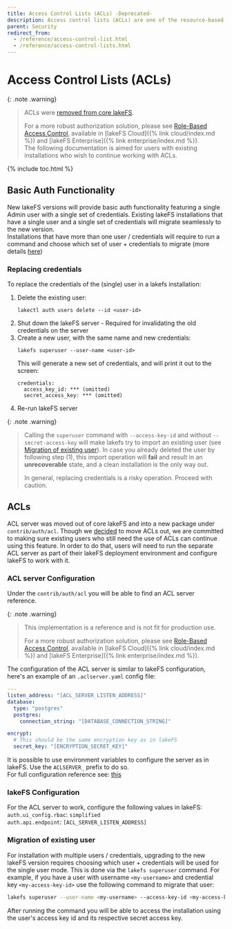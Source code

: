 ```yaml
---
title: Access Control Lists (ACLs) -Deprecated-
description: Access control lists (ACLs) are one of the resource-based options that you can use to manage access to your repositories and objects. There are limits to managing permissions using ACLs.
parent: Security
redirect_from:
  - /reference/access-control-list.html
  - /reference/access-control-lists.html
---
```


# Access Control Lists (ACLs)

{: .note .warning}
> ACLs were [removed from core lakeFS](https://lakefs.io/blog/why-moving-acls-out-of-core-lakefs/).
> 
> For a more robust authorization solution, please see [Role-Based Access Control](./rbac.html), available in [lakeFS Cloud]({% link cloud/index.md %}) and [lakeFS Enterprise]({% link enterprise/index.md %}).  
> The following documentation is aimed for users with existing installations who wish to continue working with ACLs. 


{% include toc.html %}

## Basic Auth Functionality

New lakeFS versions will provide basic auth functionality featuring a single Admin user with a single set of credentials.
Existing lakeFS installations that have a single user and a single set of credentials will migrate seamlessly to the new version.  
Installations that have more than one user / credentials will require to run a command and choose which set of user + credentials to migrate 
(more details [here](#migration-of-existing-user))

### Replacing credentials

To replace the credentials of the (single) user in a lakefs installation:
1. Delete the existing user:
    ```shell
    lakectl auth users delete --id <user-id>
    ```
2. Shut down the lakeFS server - Required for invalidating the old credentials on the server
3. Create a new user, with the same name and new credentials:
    ```shell
    lakefs superuser --user-name <user-id>
    ```
    This will generate a new set of credentials, and will print it out to the screen:
    ```
    credentials:
      access_key_id: *** (omitted)
      secret_access_key: *** (omitted)
    ```
4. Re-run lakeFS server

{: .note .warning}
> Calling the `superuser` command with `--access-key-id` and without `--secret-access-key` will make lakefs try to 
> import an existing user (see [Migration of existing user](#migration-of-existing-user)).
> In case you already deleted the user by following step (1), this import operation will **fail** and result in an 
> **unrecoverable** state, and a clean installation is the only way out.
> 
> In general, replacing credentials is a risky operation. Proceed with caution.

## ACLs

ACL server was moved out of core lakeFS and into a new package under `contrib/auth/acl`.
Though we [decided](https://lakefs.io/blog/why-moving-acls-out-of-core-lakefs/) to move ACLs out, we are committed to making sure existing users who still need the use of ACLs can continue using
this feature.
In order to do that, users will need to run the separate ACL server as part of their lakeFS deployment environment and configure lakeFS to work with it.

### ACL server Configuration

Under the `contrib/auth/acl` you will be able to find an ACL server reference.

{: .note .warning}
> This implementation is a reference and is not fit for production use. 
> 
> For a more robust authorization solution, please see [Role-Based Access Control](./rbac.html), available in [lakeFS Cloud]({% link cloud/index.md %}) and [lakeFS Enterprise]({% link enterprise/index.md %}). 


The configuration of the ACL server is similar to lakeFS configuration, here's an example of an `.aclserver.yaml` config file:
   ```yaml
   ---
   listen_address: "[ACL_SERVER_LISTEN_ADDRESS]"
   database:
     type: "postgres"
     postgres:
       connection_string: "[DATABASE_CONNECTION_STRING]"
  
   encrypt:
     # This should be the same encryption key as in lakeFS
     secret_key: "[ENCRYPTION_SECRET_KEY]"
   ```
It is possible to use environment variables to configure the server as in lakeFS. Use the `ACLSERVER_` prefix to do so.  
For full configuration reference see: [this](https://github.com/treeverse/lakeFS/blob/7b2a0ac2f1afedd2059284c32e7dacb945b2ae90/contrib/auth/acl/config.go#L26)


### lakeFS Configuration

For the ACL server to work, configure the following values in lakeFS:  
`auth.ui_config.rbac`: `simplified`  
`auth.api.endpoint`: `[ACL_SERVER_LISTEN_ADDRESS]`

### Migration of existing user

For installation with multiple users / credentials, upgrading to the new lakeFS version requires choosing which user + credentials will be used for the single user mode.
This is done via the `lakefs superuser` command.
For example, if you have a user with username `<my-username>` and credential key `<my-access-key-id>` use the following command to migrate that user: 
```bash
lakefs superuser --user-name <my-username> --access-key-id <my-access-key-id>
```
  
After running the command you will be able to access the installation using the user's access key id and its respective secret access key.
